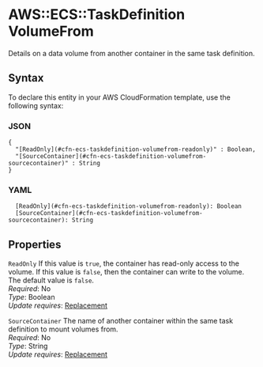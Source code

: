 # AWS::ECS::TaskDefinition VolumeFrom<a name="aws-properties-ecs-taskdefinition-volumefrom"></a>

Details on a data volume from another container in the same task definition\.

## Syntax<a name="aws-properties-ecs-taskdefinition-volumefrom-syntax"></a>

To declare this entity in your AWS CloudFormation template, use the following syntax:

### JSON<a name="aws-properties-ecs-taskdefinition-volumefrom-syntax.json"></a>

```
{
  "[ReadOnly](#cfn-ecs-taskdefinition-volumefrom-readonly)" : Boolean,
  "[SourceContainer](#cfn-ecs-taskdefinition-volumefrom-sourcecontainer)" : String
}
```

### YAML<a name="aws-properties-ecs-taskdefinition-volumefrom-syntax.yaml"></a>

```
  [ReadOnly](#cfn-ecs-taskdefinition-volumefrom-readonly): Boolean
  [SourceContainer](#cfn-ecs-taskdefinition-volumefrom-sourcecontainer): String
```

## Properties<a name="aws-properties-ecs-taskdefinition-volumefrom-properties"></a>

`ReadOnly`  <a name="cfn-ecs-taskdefinition-volumefrom-readonly"></a>
If this value is `true`, the container has read\-only access to the volume\. If this value is `false`, then the container can write to the volume\. The default value is `false`\.  
*Required*: No  
*Type*: Boolean  
*Update requires*: [Replacement](https://docs.aws.amazon.com/AWSCloudFormation/latest/UserGuide/using-cfn-updating-stacks-update-behaviors.html#update-replacement)

`SourceContainer`  <a name="cfn-ecs-taskdefinition-volumefrom-sourcecontainer"></a>
The name of another container within the same task definition to mount volumes from\.  
*Required*: No  
*Type*: String  
*Update requires*: [Replacement](https://docs.aws.amazon.com/AWSCloudFormation/latest/UserGuide/using-cfn-updating-stacks-update-behaviors.html#update-replacement)